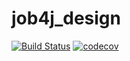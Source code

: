 # job4j_design
[![Build Status](https://travis-ci.com/ArvikVan/job4j_design.svg?branch=main)](https://travis-ci.com/ArvikVan/job4j_design)
[![codecov](https://codecov.io/gh/ArvikVan/job4j_design/branch/main/graph/badge.svg)](https://codecov.io/gh/ArvikVan/job4j_design)

